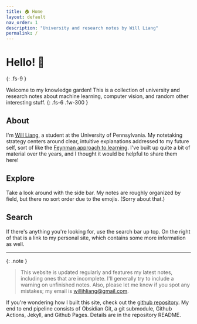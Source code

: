 ```yaml
---
title: 🏠 Home
layout: default
nav_order: 1
description: "University and research notes by Will Liang"
permalink: /
---
```


# Hello! 👋
{: .fs-9 }

Welcome to my knowledge garden! This is a collection of university and research notes about machine learning, computer vision, and random other interesting stuff.
{: .fs-6 .fw-300 }

## About
I'm [Will Liang](https://www.seas.upenn.edu/~wjhliang/), a student at the University of Pennsylvania. My notetaking strategy centers around clear, intuitive explanations addressed to my future self, sort of like the [Feynman approach to learning](https://en.wikipedia.org/wiki/Learning_by_teaching). I've built up quite a bit of material over the years, and I thought it would be helpful to share them here!

## Explore
Take a look around with the side bar. My notes are roughly organized by field, but there no sort order due to the emojis. (Sorry about that.)

## Search
If there's anything you're looking for, use the search bar up top. On the right of that is a link to my personal site, which contains some more information as well.

---

{: .note }
> This website is updated regularly and features my latest notes, including ones that are incomplete. I'll generally try to include a warning on unfinished notes. Also, please let me know if you spot any mistakes; my email is willjhliang@gmail.com.

If you're wondering how I built this site, check out the [github repository](https://github.com/willjhliang/public-garden). My end to end pipeline consists of Obsidian Git, a git submodule, Github Actions, Jekyll, and Github Pages. Details are in the repository README.
